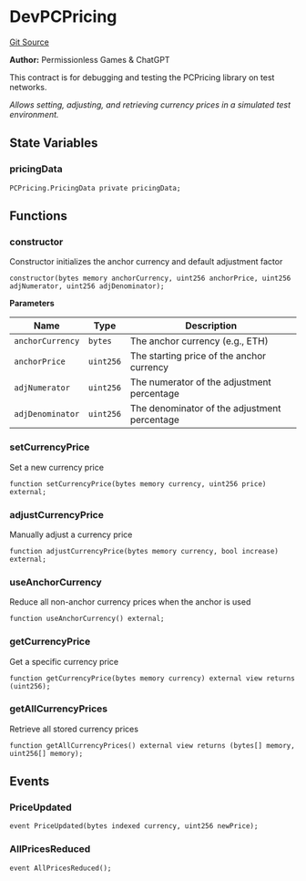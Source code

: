 # DevPCPricing
[Git Source](https://github.com//PermissionlessGames/degen-casino/blob/ef1d4f0f9ff01dcc397e9ddcaef29b2222eb408d/src/dev/DevPCPricing.sol)

**Author:**
Permissionless Games & ChatGPT

This contract is for debugging and testing the PCPricing library on test networks.

*Allows setting, adjusting, and retrieving currency prices in a simulated test environment.*


## State Variables
### pricingData

```solidity
PCPricing.PricingData private pricingData;
```


## Functions
### constructor

Constructor initializes the anchor currency and default adjustment factor


```solidity
constructor(bytes memory anchorCurrency, uint256 anchorPrice, uint256 adjNumerator, uint256 adjDenominator);
```
**Parameters**

|Name|Type|Description|
|----|----|-----------|
|`anchorCurrency`|`bytes`|The anchor currency (e.g., ETH)|
|`anchorPrice`|`uint256`|The starting price of the anchor currency|
|`adjNumerator`|`uint256`|The numerator of the adjustment percentage|
|`adjDenominator`|`uint256`|The denominator of the adjustment percentage|


### setCurrencyPrice

Set a new currency price


```solidity
function setCurrencyPrice(bytes memory currency, uint256 price) external;
```

### adjustCurrencyPrice

Manually adjust a currency price


```solidity
function adjustCurrencyPrice(bytes memory currency, bool increase) external;
```

### useAnchorCurrency

Reduce all non-anchor currency prices when the anchor is used


```solidity
function useAnchorCurrency() external;
```

### getCurrencyPrice

Get a specific currency price


```solidity
function getCurrencyPrice(bytes memory currency) external view returns (uint256);
```

### getAllCurrencyPrices

Retrieve all stored currency prices


```solidity
function getAllCurrencyPrices() external view returns (bytes[] memory, uint256[] memory);
```

## Events
### PriceUpdated

```solidity
event PriceUpdated(bytes indexed currency, uint256 newPrice);
```

### AllPricesReduced

```solidity
event AllPricesReduced();
```

